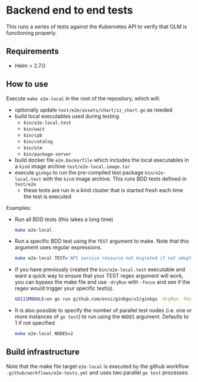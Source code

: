 # Backend end to end tests

This runs a series of tests against the Kubernetes API to verify that OLM is functioning properly.

## Requirements

* Helm > 2.7.0

## How to use


Execute `make e2e-local` in the root of the repository, which will:

- optionally update `test/e2e/assets/chart/zz_chart.go` as needed
- build local executables used during testing
  - `bin/e2e-local.test`
  - `bin/wait`
  - `bin/cpb`
  - `bin/catalog`
  - `bin/olm`
  - `bin/package-server`
- build docker file `e2e.Dockerfile` which includes the local executables in a `kind` image archive `test/e2e-local.image.tar`
- execute `ginkgo` to run the pre-compiled test package `bin/e2e-local.test` with the `kind` image archive. This runs BDD tests defined in `test/e2e`
  - these tests are run in a kind cluster that is started fresh each time the test is executed


Examples:

- Run all BDD tests (this takes a long time)

  ```bash
  make e2e-local
  ```

- Run a specific BDD test using the `TEST` argument to make. Note that this argument uses regular expressions.

  ```bash
  make e2e-local TEST='API service resource not migrated if not adoptable'
  ```

- If you have previously created the `bin/e2e-local.test` executable and want a quick way to ensure that your TEST regex argument will work, you can bypass the 
make file and use `-dryRun` with `-focus` and see if the regex would trigger your specific test(s).
  
  ```bash
  GO111MODULE=on go run github.com/onsi/ginkgo/v2/ginkgo -dryRun -focus 'API service resource not migrated if not adoptable' bin/e2e-local.test
  ```

- It is also possible to specify the number of parallel test nodes (i.e. one or more instances of `go test`) to run using the `NODES` argument. Defaults to 1 if not specified

  ```bash
  make e2e-local NODES=2
  ```

## Build infrastructure

Note that the make file target `e2e-local` is executed by the github workflow `.github/workflows/e2e-tests.yml` and uses two parallel `go test` processes.
